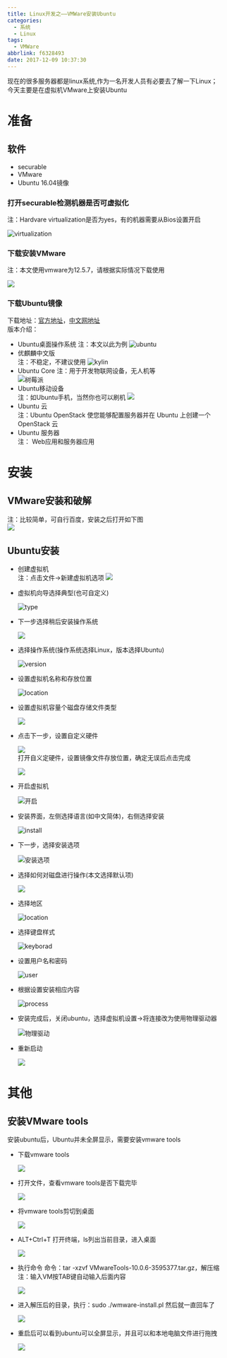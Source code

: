 ```yaml
---
title: Linux开发之——VMWare安装Ubuntu
categories:
  - 系统
  - Linux
tags:
  - VMWare
abbrlink: f6328493
date: 2017-12-09 10:37:30
---
```


现在的很多服务器都是linux系统,作为一名开发人员有必要去了解一下Linux；   
今天主要是在虚拟机VMware上安装Ubuntu   

# 准备  
## 软件  
- securable
- VMware
- Ubuntu 16.04镜像

### 打开securable检测机器是否可虚拟化  
注：Hardvare virtualization是否为yes，有的机器需要从Bios设置开启

![virtualization][1]   
<!--more-->
###  下载安装VMware
注：本文使用vmware为12.5.7，请根据实际情况下载使用

![][2]  
  
### 下载Ubuntu镜像
下载地址：[官方地址][3]，[中文网地址][4]	
版本介绍：  

- Ubuntu桌面操作系统
注：本文以此为例
![ubuntu][27]   
- 优麒麟中文版    
注：不稳定，不建议使用
![kylin][6]   
- Ubuntu Core
注：用于开发物联网设备，无人机等    
![树莓派][7]  
- Ubuntu移动设备     
注：如Ubuntu手机，当然你也可以刷机
![][8]    
- Ubuntu 云    
注：Ubuntu OpenStack 使您能够配置服务器并在 Ubuntu 上创建一个 OpenStack 云
- Ubuntu 服务器    
注： Web应用和服务器应用
# 安装   

## VMware安装和破解     
注：比较简单，可自行百度，安装之后打开如下图   
![][9]   
## Ubuntu安装
- 创建虚拟机   
	注：点击文件->新建虚拟机选项
	![][10]   

- 虚拟机向导选择典型(也可自定义)
	
	![type][11]   

- 下一步选择稍后安装操作系统  

	![][12]   
- 选择操作系统(操作系统选择Linux，版本选择Ubuntu)

	![version][13]   
- 设置虚拟机名称和存放位置  

	![location][14]   
- 设置虚拟机容量个磁盘存储文件类型
	
	![][15]  
- 点击下一步，设置自定义硬件

	![][16]  
打开自义定硬件，设置镜像文件存放位置，确定无误后点击完成  

	![][17]  
- 开启虚拟机

	![开启][18]  
- 安装界面，左侧选择语言(如中文简体)，右侧选择安装

	![install][19]  
- 下一步，选择安装选项  

	![安装选项][20]  
- 选择如何对磁盘进行操作(本文选择默认项)  

	![][21]  
- 选择地区

	![location][22]  
- 选择键盘样式 

	![keyborad][23]  
- 设置用户名和密码

	![user][24]  
- 根据设置安装相应内容

	![process][25]  
- 安装完成后，关闭ubuntu，选择虚拟机设置->将连接改为使用物理驱动器  

	![物理驱动][26]  
- 重新启动

	![][27]  

# 其他

## 安装VMware tools
安装ubuntu后，Ubuntu并未全屏显示，需要安装vmware tools

-  下载vmware tools

	![][28]
- 打开文件，查看vmware tools是否下载完毕   

	![][29]
- 将vmware tools剪切到桌面  

	![][30]
- ALT+Ctrl+T 打开终端，ls列出当前目录，进入桌面

	![][31]
- 执行命令 命令：tar -xzvf  VMwareTools-10.0.6-3595377.tar.gz，解压缩
注：输入VM按TAB键自动输入后面内容

	![][32]
- 进入解压后的目录，执行：sudo ./wmware-install.pl  然后就一直回车了 

	![][33]
- 重启后可以看到ubuntu可以全屏显示，并且可以和本地电脑文件进行拖拽

	![][34]


[1]: https://cdn.jsdelivr.net/gh/PGzxc/CDN@master/blog-image/vmware-support-virtual.png
[2]: https://cdn.jsdelivr.net/gh/PGzxc/CDN@master/blog-image/vmware-info.png
[3]: https://www.ubuntu.com/download
[4]: http://cn.ubuntu.com/download/
[5]: https://cdn.jsdelivr.net/gh/PGzxc/CDN@master/blog-image/ubuntu_origin.png
[6]: https://cdn.jsdelivr.net/gh/PGzxc/CDN@master/blog-image/Kylin_ubuntu.png
[7]: https://cdn.jsdelivr.net/gh/PGzxc/CDN@master/blog-image/develop-raspbian.png
[8]: https://cdn.jsdelivr.net/gh/PGzxc/CDN@master/blog-image/ubuntu_phone.png
[9]: https://cdn.jsdelivr.net/gh/PGzxc/CDN@master/blog-image/Vmware_installed.png
[10]: https://cdn.jsdelivr.net/gh/PGzxc/CDN@master/blog-image/vmware_file.png
[11]: https://cdn.jsdelivr.net/gh/PGzxc/CDN@master/blog-image/vm_type.png
[12]: https://cdn.jsdelivr.net/gh/PGzxc/CDN@master/blog-image/vm_later.png
[13]: https://cdn.jsdelivr.net/gh/PGzxc/CDN@master/blog-image/vm_version.png
[14]: https://cdn.jsdelivr.net/gh/PGzxc/CDN@master/blog-image/vm_location.png
[15]: https://cdn.jsdelivr.net/gh/PGzxc/CDN@master/blog-image/vm_content.png
[16]: https://cdn.jsdelivr.net/gh/PGzxc/CDN@master/blog-image/vm_self.png
[17]: https://cdn.jsdelivr.net/gh/PGzxc/CDN@master/blog-image/vm_hardvare.png
[18]: https://cdn.jsdelivr.net/gh/PGzxc/CDN@master/blog-image/vm_start.png
[19]: https://cdn.jsdelivr.net/gh/PGzxc/CDN@master/blog-image/vm_start_install.png
[20]: https://cdn.jsdelivr.net/gh/PGzxc/CDN@master/blog-image/vm_install_opt.png
[21]: https://cdn.jsdelivr.net/gh/PGzxc/CDN@master/blog-image/vm_wripe.png
[22]: https://cdn.jsdelivr.net/gh/PGzxc/CDN@master/blog-image/vm_install_location.png
[23]: https://cdn.jsdelivr.net/gh/PGzxc/CDN@master/blog-image/vm_install_keyboard.png
[24]: https://cdn.jsdelivr.net/gh/PGzxc/CDN@master/blog-image/vm_install_user.png
[25]: https://cdn.jsdelivr.net/gh/PGzxc/CDN@master/blog-image/vm_install_process.png
[26]: https://cdn.jsdelivr.net/gh/PGzxc/CDN@master/blog-image/vm_cd.png
[27]: https://cdn.jsdelivr.net/gh/PGzxc/CDN@master/blog-image/vm_finish.png
[28]: https://cdn.jsdelivr.net/gh/PGzxc/CDN@master/blog-image/vmtools_download.png
[29]: https://cdn.jsdelivr.net/gh/PGzxc/CDN@master/blog-image/vmtools_find.png
[30]: https://cdn.jsdelivr.net/gh/PGzxc/CDN@master/blog-image/vmtools-home.png
[31]: https://cdn.jsdelivr.net/gh/PGzxc/CDN@master/blog-image/vmtools_cd_home.png
[32]: https://cdn.jsdelivr.net/gh/PGzxc/CDN@master/blog-image/vmtools_tar.png
[33]: https://cdn.jsdelivr.net/gh/PGzxc/CDN@master/blog-image/vmtools_cd_vm.png
[34]: https://cdn.jsdelivr.net/gh/PGzxc/CDN@master/blog-image/vmware-full.png